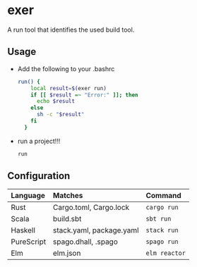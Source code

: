 # exer
A run tool that identifies the used build tool.

## Usage
- Add the following to your .bashrc
  ```bash
  run() {
      local result=$(exer run)
      if [[ $result =~ "Error:" ]]; then
        echo $result
      else
        sh -c "$result"
      fi
    }
  ```

- run a project!!!
  ```sh
  run
  ```
## Configuration

| Language | Matches | Command |
|:--|:--|:--|
| Rust | Cargo.toml, Cargo.lock | `cargo run` |
| Scala | build.sbt | `sbt run` |
| Haskell | stack.yaml, package.yaml | `stack run` |
| PureScript | spago.dhall, .spago | `spago run` |
| Elm | elm.json | `elm reactor` |
